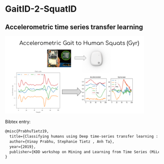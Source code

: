 # GaitID-2-SquatID
## Accelerometric time series transfer learning


<img src="GaitID2SquatID.png" width="455" height="255" />


Bibtex entry:
```latex
@misc{PrabhuTietz19,
  title={Classifying humans using Deep time-series transfer learning : accelerometric gait-cycles to gyroscopic squats},
  author={Vinay Prabhu, Stephanie Tietz , Anh Ta},
  year={2019},
  publisher={KDD workshop on Mining and Learning from Time Series (MiLeTS)}
}
```


